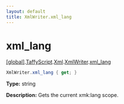 ```yaml
---
layout: default
title: XmlWriter.xml_lang
---
```


# xml_lang

[\[global\]]({{site.baseurl}}/docs/).[TaffyScript]({{site.baseurl}}/docs/TaffyScript/).[Xml]({{site.baseurl}}/docs/TaffyScript/Xml/).[XmlWriter]({{site.baseurl}}/docs/TaffyScript/Xml/XmlWriter/).[xml_lang]({{site.baseurl}}/docs/TaffyScript/Xml/XmlWriter/xml_lang/)

```cs
XmlWriter.xml_lang { get; }
```

**Type:** string

**Description:** Gets the current xmk:lang scope.

